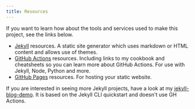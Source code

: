 ```yaml
---
title: Resources
---
```


If you want to learn how about the tools and services used to make this project, see the links below.

- [Jekyll](https://michaelcurrin.github.io/dev-resources/resources/jekyll/) resources. A static site generator which uses markdown or HTML content and allows use of themes.
- [GitHub Actions](https://michaelcurrin.github.io/dev-resources/resources/ci-cd/github-actions/) resources. Including links to my cookbook and cheatsheets so you can learn more about GitHub Actions. For use with Jekyll, Node, Python and more.
- [GitHub Pages](https://michaelcurrin.github.io/dev-resources/resources/web/github-pages.html) resources. For hosting your static website.

If you are interested in seeing more Jekyll projects, have a look at my [jekyll-blog-demo](https://michaelcurrin.github.io/jekyll-blog-demo/). It is based on the Jekyll CLI quickstart and doesn't use GH Actions.
